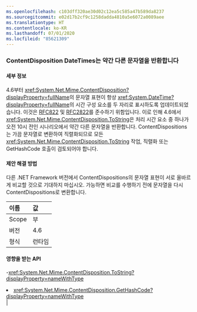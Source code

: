 ```yaml
---
ms.openlocfilehash: c103dff320ae30d02c12ea5c585a47b589da8237
ms.sourcegitcommit: e02d17b2cf9c1258dadda4810a5e6072a0089aee
ms.translationtype: HT
ms.contentlocale: ko-KR
ms.lasthandoff: 07/01/2020
ms.locfileid: "85621309"
---
```

### <a name="contentdisposition-datetimes-returns-slightly-different-string"></a>ContentDisposition DateTimes는 약간 다른 문자열을 반환합니다

#### <a name="details"></a>세부 정보

4\.6부터 <xref:System.Net.Mime.ContentDisposition?displayProperty=fullName>의 문자열 표현이 항상 <xref:System.DateTime?displayProperty=fullName>의 시간 구성 요소를 두 자리로 표시하도록 업데이트되었습니다. 이것은 [RFC822](https://www.ietf.org/rfc/rfc0822.txt) 및 [RFC2822](https://www.ietf.org/rfc/rfc2822.txt)를 준수하기 위함입니다. 이로 인해 4.6에서 <xref:System.Net.Mime.ContentDisposition.ToString>은 처리 시간 요소 중 하나가 오전 10시 전인 시나리오에서 약간 다른 문자열을 반환합니다. ContentDispositions는 가끔 문자열로 변환하여 직렬화되므로 모든 <xref:System.Net.Mime.ContentDisposition.ToString> 작업, 직렬화 또는 GetHashCode 호출이 검토되어야 합니다.

#### <a name="suggestion"></a>제안 해결 방법

다른 .NET Framework 버전에서 ContentDispositions의 문자열 표현이 서로 올바르게 비교할 것으로 기대하지 마십시오. 가능하면 비교를 수행하기 전에 문자열을 다시 ContentDispositions로 변환합니다.

| 이름    | 값       |
|:--------|:------------|
| Scope   |부|
|버전|4.6|
|형식|런타임

#### <a name="affected-apis"></a>영향을 받는 API

-<xref:System.Net.Mime.ContentDisposition.ToString?displayProperty=nameWithType></li><li><xref:System.Net.Mime.ContentDisposition.GetHashCode?displayProperty=nameWithType></li></ul>|
